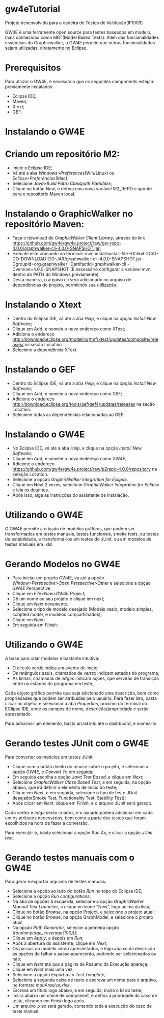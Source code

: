 # gw4eTutorial
Projeto desenvolvido para a cadeira de Testes de Validação(IF1009)

GW4E é uma ferramente open source para testes baseados em modelo, mais conhecidos como MBT(Model Based Tests). Além das funcionalidades essenciais do Graphicwalker, o GW4E permite que outras funcionalidades sejam utilizadas, diretamente no Eclipse.  

# Prerequisitos

Para utilizar o GW4E, é necessário que os seguintes components estejam previamente instalados:

- Eclipse IDE;
- Maven;
- Xtext;
- GEF.

# Instalando o GW4E
  # Criando um repositório M2:
  - Inicie o Eclipse IDE;
  - Vá até a aba *Windows>Preferences*(Win/Linux) ou *Eclipse>Preferências*(Mac);
  - Selecione *Java>Build Path>Classpath Variables*;
  - Clique no botão *New*, e defina uma nova variável M2_REPO e aponte para o repositório Maven local. 
  # Instalando o GraphicWalker no repositório Maven:
  - Faça o download do *GraphicWalker Client Library*, através do link https://github.com/gw4e/gw4e.project/raw/gw-repo-4.0.0/graphwalker-cli-4.0.0-SNAPSHOT.jar;
  - Execute este comando no terminal: mvn install:install-file -Dfile=LOCAL-DO-DOWNLOAD-DO-JAR/graphwalker-cli-4.0.0-SNAPSHOT.jar -DgroupId=org.graphwalker -DartifactId=graphwalker-cli -Dversion=4.0.0-SNAPSHOT (É necessário configurar a variável mvn dentro do PATH do Windows previamente)
  - Desta maneira, o arquivo cli será adicionado no arquivo de dependências do projeto, permitindo sua utilização. 

# Instalando o Xtext
  - Dentro do Eclipse IDE, vá até a aba *Help*, e clique na opção *Install New Software*;
  - Clique em Add, e nomeie o novo endereço como XText;
  - Adicione o endereço   http://download.eclipse.org/modeling/tmf/xtext/updates/composite/releases/ na seção Location. 
  - Selecione a dependência XText. 
 
 # Instalando o GEF
  - Dentro do Eclipse IDE, vá até a aba *Help*, e clique na opção *Install New Software*;
  - Clique em Add, e nomeie o novo endereço como GEF;
  - Adicione o endereço  http://download.eclipse.org/tools/gef/gef4/updates/releases na seção Location.
  - Selecione todas as dependências relacionadas ao GEF.
  
 # Instalando o GW4E
  - No Eclipse IDE, vá até a aba *Help*, e clique na opção *Install New Software;*
  - Clique em Add, e nomeie o novo endereço como GW4E;
  - Adicione o endereço  https://github.com/gw4e/gw4e.project/raw/p2repo-4.0.0/repository na seleção Location.
  - Selecione a opção *GraphicWalker Integration for Eclipse*.
  - Clique em Next 2 vezes, selecione *GraphicWalker Integration for Eclipse* e leia os detalhes. 
  - Após isso, siga as instruções do assistente de instalação. 
  
 # Utilizando o GW4E
 
 O GW4E permite a criação de modelos gráficos, que podem ser transformados em testes manuais, testes funcionais, smoke tests, ou testes de estabilidade, e transformá-los em testes do JUnit, ou em modelos de testes manuais em .xlsl. 
  
 # Gerando Modelos no GW4E
 - Para iniciar um projeto GW4E, vá até a opção *Window>Perspective>Open Perspective>Other* e selecione a opçao GW4E Perspective;
 - Clique em *File>New>GW4E Project*;
 - Dê um nome ao seu projeto e clique em next;
 - Clique em *Next* novamente;
 - Selecione o tipo de modelo desejado (Modelo vazio, modelo simples, scripted model, e modelos compartilhados);
 - Clique em *Next*;
 - Em seguida em *Finish*;
 
 # Utilizando o GW4E

 A base para criar modelos é bastante intuitiva: 
 - O círculo verde indica um evento de início;
 - Os retângulos azuis, chamados de *vertex* indicam estados do programa;
 - As linhas, chamadas de *edges* indicam ações, que servirão de transição entre os estados do programa em teste;
 
 Cada objeto gráfico permite que seja adicionado uma descrição, bem como propriedades que podem ser atribuídas pelo usuário. Para fazer isto, basta clicar no objeto, e selecionar a aba *Properties*, próximo do terminal do EClipse IDE, onde os campos de nome, descrição/propriedade e serão apresentado. 
 
 Para adicionar um elemento, basta arrastá-lo até o dashboard, e nomeá-lo.
 
 # Gerando testes JUnit com o GW4E
 
 Para converter os modelos em testes JUnit:
 - Clique com o botão direito do mouse sobre o projeto, e selecione a opção *GW4E*, e *Convert To* em seguida;
 - Em seguida escolha a opção *Java Test Based*, e clique em *Next*;
 - Selecione *GraphicWalker Class Based Test*, e em seguida, na opção abaixo, que irá definir o elemento de início do teste;
 - Clique em *Next*, e em seguida, selecione o tipo de teste JUnit desejado(Smoke Test, Functionality Test, Stability Test);
 - Após clicar em *Next*, clique em *Finish*, e o arquivo JUnit será gerado. 
 
 Cada *vertex* e *edge* serão criados, e o usuário poderá adicionar em cada um os atributos necessários, bem como a parte dos testes que foram escolhidos na hora de fazer a conversão. 
 
 Para executá-lo, basta selecionar a opção *Run As*, e clicar a opção *JUnit test*.
 
 # Gerando testes manuais com o GW4E
 
 Para gerar e exportar arquivos de testes manuais:
 - Selecione a opção ao lado do botão *Run* no topo do Eclipse IDE;
 - Selecione a opção *Run configurations*;
 - Na aba de opções à esquerda, selecione a opção *GraphicWalker Manual Test Launcher*, e clique no ícone "New", logo acima da lista;
 - Clique no botão *Browse*, na opção Project, e selecione o projeto atual;
 - Clique no botão *Browse*, na opção GraphModel, e selecione o projeto atual;
 - Na opção *Path Generator*, selecion a primeira opção *(random(edge_coverage(100)))*;
 - Clique em *Apply*, e depois em *Run*;
 - Após a abertura do assistente, clique em *Next*;
 - Os passos do modelo serão apresentados, e logo abaixo da descrição as opções de falhar o passo aparecerão, podendo ser selecionadas ou não;
 - Clique em *Next* até que a página de Resumo da Execução apareça; 
 - Clique em *Next* mais uma vez;
 - Selecione a opção *Export as a Test Template*;
 - Selecione a segunda caixa de texto e escreva um nome para o arquivo, no formato *meuArquivo.xlsx*;
 - Escreva um título logo abaixo, e em seguida, insira o Id do teste;
 - Insira abaixo um nome de component, e defina a prioridade do caso de teste, clicando em *Finish* logo após. 
 - Um arquivo .xlsx será gerado, contendo toda a execução do caso de teste manual. 

